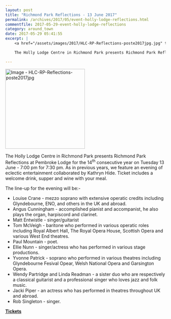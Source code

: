 ```yaml
---
layout: post
title: "Richmond Park Reflections - 13 June 2017"
permalink: /archives/2017/05/event-holly-lodge-reflections.html
commentfile: 2017-05-29-event-holly-lodge-reflections
category: around_town
date: 2017-05-29 05:41:55
excerpt: |
    <a href="/assets/images/2017/HLC-RP-Reflections-poste2017jpg.jpg" title="Click for a larger image"><img src="/assets/images/2017/HLC-RP-Reflections-poste2017jpg-thumb.jpg" width="150" alt="Image - HLC-RP-Reflections-poste2017jpg"  class="photo right"/></a>

    The Holly Lodge Centre in Richmond Park presents Richmond Park Reflections at Pembroke Lodge for the 14<sup>th</sup> consecutive year on Tuesday 13 June - 7:00 pm for 7:30 pm. As in previous years, we feature an evening of eclectic entertainment collaborated by Kathryn Hide. Ticket includes a welcome drink, supper and wine with your meal.

---
```


<a href="/assets/images/2017/HLC-RP-Reflections-poste2017jpg.jpg" title="Click for a larger image"><img src="/assets/images/2017/HLC-RP-Reflections-poste2017jpg-thumb.jpg" width="250" alt="Image - HLC-RP-Reflections-poste2017jpg"  class="photo right"/></a>


The Holly Lodge Centre in Richmond Park presents Richmond Park Reflections at Pembroke Lodge for the 14<sup>th</sup> consecutive year on Tuesday 13 June - 7:00 pm for 7:30 pm. As in previous years, we feature an evening of eclectic entertainment collaborated by Kathryn Hide. Ticket includes a welcome drink, supper and wine with your meal.

The line-up for the evening will be:-

* Louise Crane - mezzo soprano with extensive operatic credits including Glyndebourne, ENO, and others in the UK and abroad.
* Angus Cunningham - accomplished pianist and accompanist, he also plays the organ, harpiscord and clarinet.
* Matt Entwistle - singer/guitarist
* Tom McVeigh - baritone who performed in various operatic roles including Royal Albert Hall, The Royal Opera House, Scottish Opera and various West End theatres.
* Paul Mountain - poet.
* Ellie Nunn - singer/actress who has performed in various stage productions.
* Yvonne Patrick - soprano who performed in various theatres including Glyndebourne Fesival Opear, Welsh National Opera and Garsington Opera.
* Wendy Partridge and Linda Readman - a sister duo who are respectively a classical guitarist and a professional singer who loves jazz and folk music.
* Jacki Piper - an actress who has performed in theatres throughout UK and abroad.
* Rob Singleton - singer.

[**Tickets**](https://www.eventbrite.co.uk/e/richmond-park-reflections-tickets-34243781071?aff=es2)
